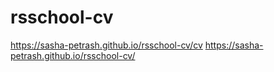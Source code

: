# rsschool-cv
https://sasha-petrash.github.io/rsschool-cv/cv
https://sasha-petrash.github.io/rsschool-cv/
